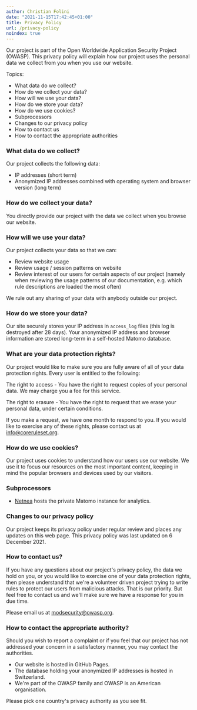 ```yaml
---
author: Christian Folini
date: "2021-11-15T17:42:45+01:00"
title: Privacy Policy
url: /privacy-policy
noindex: true
---
```


Our project is part of the Open Worldwide Application Security Project (OWASP). This privacy policy will explain how our project uses the personal data we collect from you when you use our website.

Topics:

- What data do we collect?
- How do we collect your data?
- How will we use your data?
- How do we store your data?
- How do we use cookies?
- Subprocessors
- Changes to our privacy policy
- How to contact us
- How to contact the appropriate authorities

### What data do we collect?

Our project collects the following data:

- IP addresses (short term)
- Anonymized IP addresses combined with operating system and browser version (long term)

### How do we collect your data?

You directly provide our project with the data we collect when you browse our website.

### How will we use your data?

Our project collects your data so that we can:

- Review website usage
- Review usage / session patterns on website
- Review interest of our users for certain aspects of our project (namely when reviewing the usage patterns of our documentation, e.g. which rule descriptions are loaded the most often)

We rule out any sharing of your data with anybody outside our project.

### How do we store your data?

Our site securely stores your IP address in `access_log` files (this log is destroyed after 28 days). Your anonymized IP address and browser information are stored long-term in a self-hosted Matomo database.

### What are your data protection rights?

Our project would like to make sure you are fully aware of all of your data protection rights. Every user is entitled to the following:

The right to access - You have the right to request copies of your personal data. We may charge you a fee for this service.

The right to erasure - You have the right to request that we erase your personal data, under certain conditions.

If you make a request, we have one month to respond to you. If you would like to exercise any of these rights, please contact us at <info@coreruleset.org>.

### How do we use cookies?

Our project uses cookies to understand how our users use our website. We use it to focus our resources on the most important content, keeping in mind the popular browsers and devices used by our visitors.

### Subprocessors

- [Netnea](https://www.netnea.com/cms/) hosts the private Matomo instance for analytics.

### Changes to our privacy policy

Our project keeps its privacy policy under regular review and places any updates on this web page. This privacy policy was last updated on 6 December 2021.

### How to contact us?

If you have any questions about our project's privacy policy, the data we hold on you, or you would like to exercise one of your data protection rights, then please understand that we're a volunteer driven project trying to write rules to protect our users from malicious attacks. That is our priority. But feel free to contact us and we'll make sure we have a response for you in due time.

Please email us at <modsecurity@owasp.org>.

### How to contact the appropriate authority?

Should you wish to report a complaint or if you feel that our project has not addressed your concern in a satisfactory manner, you may contact the authorities.

- Our website is hosted in GitHub Pages.
- The database holding your anonymized IP addresses is hosted in Switzerland.
- We're part of the OWASP family and OWASP is an American organisation.

Please pick one country's privacy authority as you see fit.
